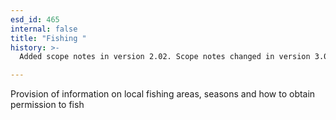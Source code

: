 ```yaml
---
esd_id: 465
internal: false
title: "Fishing "
history: >-
  Added scope notes in version 2.02. Scope notes changed in version 3.00 for clarity. Term name changed from 'Fishing' to 'Sports - fishing - information' in version 3.00. Name changed to 'Fishing' in version 4.00.

---
```


Provision of information on local fishing areas, seasons and how to obtain permission to fish

